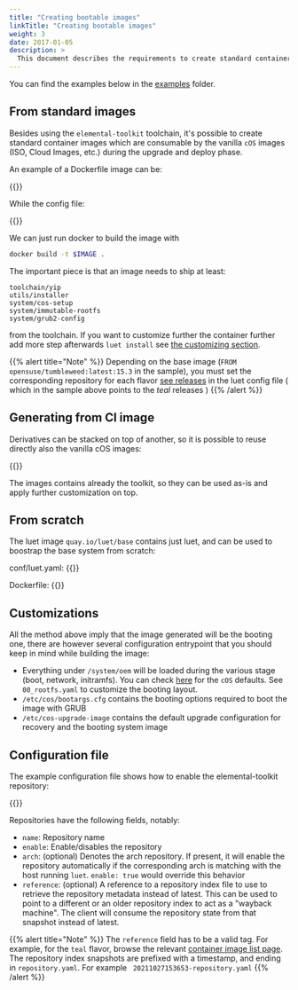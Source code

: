 ```yaml
---
title: "Creating bootable images"
linkTitle: "Creating bootable images"
weight: 3
date: 2017-01-05
description: >
  This document describes the requirements to create standard container images that can be used for `cOS` deployments
---
```



You can find the examples below in the [examples](https://github.com/rancher/elemental-toolkit/tree/master/examples) folder.

## From standard images

Besides using the `elemental-toolkit` toolchain, it's possible to create standard container images which are consumable by the vanilla `cOS` images (ISO, Cloud Images, etc.) during the upgrade and deploy phase.

An example of a Dockerfile image can be:


{{<githubembed repo="rancher/elemental-toolkit" file="examples/standard/Dockerfile" lang="Dockerfile">}}

While the config file:

{{<githubembed repo="rancher/elemental-toolkit" file="examples/standard/conf/luet.yaml" lang="yaml">}}

We can just run docker to build the image with 

```bash
docker build -t $IMAGE .
```

The important piece is that an image needs to ship at least:

```
toolchain/yip
utils/installer
system/cos-setup
system/immutable-rootfs
system/grub2-config
```

from the toolchain. If you want to customize further the container further add more step afterwards `luet install` see [the customizing section](../../customizing).

{{% alert title="Note" %}}
Depending on the base image (`FROM opensuse/tumbleweed:latest:15.3` in the sample), you must set the corresponding repository for each flavor [see releases](../../getting-started/download#releases) in the luet config file ( which in the sample above points to the _teal_ releases )
{{% /alert %}}

## Generating from CI image

Derivatives can be stacked on top of another, so it is possible to reuse directly also the vanilla cOS images:

{{<githubembed repo="rancher/elemental-toolkit" file="examples/cos-official/Dockerfile" lang="Dockerfile">}}

The images contains already the toolkit, so they can be used as-is and apply further customization on top.

## From scratch

The luet image `quay.io/luet/base` contains just luet, and can be used to boostrap the base system from scratch:

conf/luet.yaml:
{{<githubembed repo="rancher/elemental-toolkit" file="examples/scratch/conf/luet.yaml" lang="yaml">}}

Dockerfile:
{{<githubembed repo="rancher/elemental-toolkit" file="examples/scratch/Dockerfile" lang="Dockerfile">}}

## Customizations

All the method above imply that the image generated will be the booting one, there are however several configuration entrypoint that you should keep in mind while building the image:

- Everything under `/system/oem` will be loaded during the various stage (boot, network, initramfs). You can check [here](https://github.com/rancher/elemental-toolkit/tree/e411d8b3f0044edffc6fafa39f3097b471ef46bc/packages/cloud-config/oem) for the `cOS` defaults. See `00_rootfs.yaml` to customize the booting layout.
- `/etc/cos/bootargs.cfg` contains the booting options required to boot the image with GRUB
- `/etc/cos-upgrade-image` contains the default upgrade configuration for recovery and the booting system image

## Configuration file

The example configuration file shows how to enable the elemental-toolkit repository:

{{<githubembed repo="rancher/elemental-toolkit" file="examples/standard/conf/luet.yaml" lang="yaml">}}

Repositories have the following fields, notably:

- `name`: Repository name
- `enable`: Enable/disables the repository
- `arch`:  (optional) Denotes the arch repository. If present, it will enable the repository automatically if the corresponding arch is matching with the host running `luet`. `enable: true` would override this behavior
- `reference`: (optional) A reference to a repository index file to use to retrieve the repository metadata instead of latest. This can be used to point to a different or an older repository index to act as a "wayback machine". The client will consume the repository state from that snapshot instead of latest.
  
{{% alert title="Note" %}}
The `reference` field has to be a valid tag. For example, for the `teal` flavor, browse the relevant [container image list page](https://quay.io/repository/costoolkit/releases-teal?tab=tags). The repository index snapshots are prefixed with a timestamp, and ending in `repository.yaml`. For example ` 20211027153653-repository.yaml`
{{% /alert %}}

